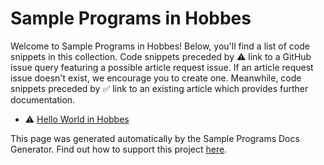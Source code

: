 # Sample Programs in Hobbes

Welcome to Sample Programs in Hobbes! Below, you'll find a list of code snippets in this collection. 
    Code snippets preceded by :warning: link to a GitHub 
    issue query featuring a possible article request issue. If an article request issue 
    doesn't exist, we encourage you to create one. Meanwhile, code snippets preceded 
    by :white_check_mark: link to an existing article which provides further documentation.
    

- :warning: [Hello World in Hobbes](https://github.com//TheRenegadeCoder/sample-programs-website/issues?utf8=%E2%9C%93&q=is%3Aissue+is%3Aopen+hello+world+hobbes)

This page was generated automatically by the Sample Programs Docs Generator. 
    Find out how to support this project [here](https://github.com/TheRenegadeCoder/sample-programs-docs-generator).